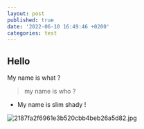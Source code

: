 ```yaml
---
layout: post
published: true
date: '2022-06-10 16:49:46 +0200'
categories: test
---
```

## Hello

My name is what ?
> my name is who ?

- My name is slim shady !

![2187fa2f6961e3b520cbb4beb26a5d82.jpg]({{site.baseurl}}/media/2187fa2f6961e3b520cbb4beb26a5d82.jpg)

